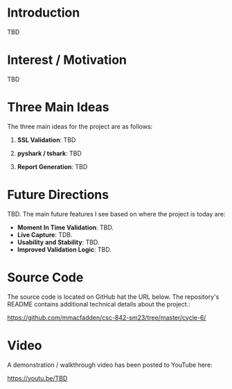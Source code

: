 # Introduction
TBD


# Interest / Motivation
TBD


# Three Main Ideas
The three main ideas for the project are as follows:

1. **SSL Validation**: TBD

2. **pyshark / tshark**: TBD

3. **Report Generation**: TBD


# Future Directions
TBD. The main future features I see based on where the project is today are:

  * **Moment In Time Validation**: TBD.
  * **Live Capture**: TDB.
  * **Usability and Stability**: TBD.
  * **Improved Validation Logic**: TBD.
  

# Source Code
The source code is located on GitHub hat the URL below.  The repository's README contains additional technical details about the project.:

https://github.com/mmacfadden/csc-842-sm23/tree/master/cycle-6/


# Video
A demonstration / walkthrough video has been posted to YouTube here:

https://youtu.be/TBD
